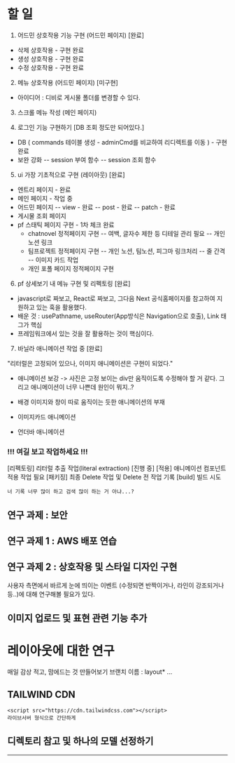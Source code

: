 # 할 일

1. 어드민 상호작용 기능 구현 (어드민 페이지) [완료]

- 삭제 상호작용 - 구현 완료
- 생성 상호작용 - 구현 완료
- 수정 상호작용 - 구현 완료

2. 메뉴 상호작용 (어드민 페이지) [미구현]

- 아이디어 : 디비로 게시물 폴더를 변경할 수 있다.

3. 스크롤 메뉴 작성 (메인 페이지)

4. 로그인 기능 구현하기 [DB 조회 정도만 되어있다.]

- DB ( commands 테이블 생성 - adminCmd를 비교하여 리디렉트를 이동 ) - 구현 완료
- 보완 강화
  -- session 부여 함수
  -- session 조회 함수

5. ui 가장 기초적으로 구현 (레이아웃) [완료]

- 엔트리 페이지 - 완료
- 메인 페이지 - 작업 중
- 어드민 페이지
  -- view - 완료
  -- post - 완료
  -- patch - 완료
- 게시물 조회 페이지
- pf 스태틱 페이지 구현 - 1차 체크 완료
  - chatnovel 정적페이지 구현
    -- 여백, 글자수 제한 등 디테일 관리 필요
    -- 개인 노션 링크
  - 팀프로젝트 정적페이지 구현
    -- 개인 노션, 팀노션, 피그마 링크처리
    -- 줄 간격
    -- 이미지 카드 작업
  - 개인 포폴 페이지 정적페이지 구현

6. pf 상세보기 내 메뉴 구현 및 리펙토링 [완료]

- javascript로 짜보고, React로 짜보고, 그다음 Next 공식홈페이지를 참고하여 지원하고 있는 훅을 활용했다.
- 배운 것 : usePathname, useRouter(App방식은 Navigation으로 호출), Link 태그가 핵심
- 프레임워크에서 있는 것을 잘 활용하는 것이 핵심이다.

7. 바닐라 애니메이션 작업 중 [완료]

"리터럴은 고정되어 있으나, 이미지 애니메이션은 구현이 되었다."

- 애니메이션 보강 -> 사진은 고정 보이는 div만 움직이도록 수정해야 할 거 같다. 그리고 애니메이션이 너무 나쁜데 원인이 뭐지..?
- 배경 이미지와 창이 따로 움직이는 듯한 애니메이션의 부재

- 이미지카드 애니메이션
- 언더바 애니메이션

### !!! 여길 보고 작업하세요 !!!

[리펙토링] 리터럴 추출 작업(literal extraction) [진행 중]
[적용] 애니메이션 컴포넌트 적용 작업 필요
[패키징] 최종 Delete 작업 및 Delete 전 작업 기록
[build] 빌드 시도

```
너 기록 너무 많이 하고 검색 많이 하는 거 아냐...?
```

## 연구 과제 : 보안

## 연구 과제 1 : AWS 배포 연습

## 연구 과제 2 : 상호작용 및 스타일 디자인 구현

사용자 측면에서 바르게 눈에 띄이는 이벤트 (수정되면 반짝이거나, 라인이 강조되거나 등..)에 대해 연구해볼 필요가 있다.

## 이미지 업로드 및 표현 관련 기능 추가

# 레이아웃에 대한 연구

매일 감상 적고, 맘에드는 것 만들어보기
브랜치 이름 : layout\* ...

## TAILWIND CDN

```
<script src="https://cdn.tailwindcss.com"></script>
라이브서버 형식으로 간단하게
```

## 디렉토리 참고 및 하나의 모델 선정하기

---
